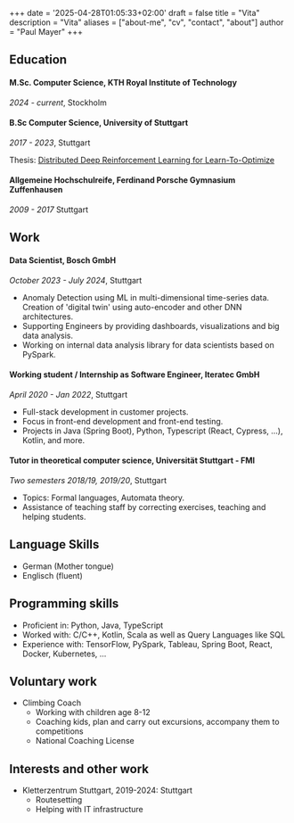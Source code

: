 +++
date = '2025-04-28T01:05:33+02:00'
draft = false
title = "Vita"
description = "Vita"
aliases = ["about-me", "cv", "contact", "about"]
author = "Paul Mayer"
+++

## Education

#### M.Sc. Computer Science, KTH Royal Institute of Technology
*2024 - current*, Stockholm

#### B.Sc Computer Science, University of Stuttgart
  *2017 - 2023*, Stuttgart

  Thesis: [Distributed Deep Reinforcement Learning for Learn-To-Optimize](/pdf/bachelor_thesis_paulmyr.pdf)

#### Allgemeine Hochschulreife, Ferdinand Porsche Gymnasium Zuffenhausen
  *2009 - 2017* Stuttgart

## Work

#### Data Scientist, Bosch GmbH
  *October 2023 - July 2024*, Stuttgart
  - Anomaly Detection using ML in multi-dimensional time-series data.
    Creation of 'digital twin' using auto-encoder and other DNN architectures.
  - Supporting Engineers by providing dashboards, visualizations and big data analysis.
  - Working on internal data analysis library for data scientists based on PySpark.

#### Working student / Internship as Software Engineer, Iteratec GmbH
  *April 2020 - Jan 2022*, Stuttgart
  - Full-stack development in customer projects.
  - Focus in front-end development and front-end testing.
  - Projects in Java (Spring Boot), Python, Typescript (React, Cypress, ...), Kotlin, and more.

#### Tutor in theoretical computer science, Universität Stuttgart - FMI
  *Two semesters 2018/19, 2019/20*, Stuttgart
  - Topics: Formal languages, Automata theory.
  - Assistance of teaching staff by correcting exercises, teaching and helping students.

## Language Skills
- German (Mother tongue)
- Englisch (fluent)

## Programming skills
- Proficient in: Python, Java, TypeScript
- Worked with: C/C++, Kotlin, Scala as well as Query Languages like SQL
- Experience with: TensorFlow, PySpark, Tableau, Spring Boot, React, Docker, Kubernetes, ...

## Voluntary work
- Climbing Coach
  - Working with children age 8-12
  - Coaching kids, plan and carry out excursions, accompany them to competitions
  - National Coaching License

## Interests and other work
- Kletterzentrum Stuttgart,
  2019-2024: Stuttgart
  - Routesetting
  - Helping with IT infrastructure
